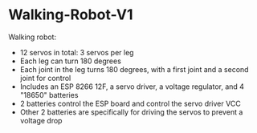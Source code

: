 # Walking-Robot-V1
Walking robot:
- 12 servos in total: 3 servos per leg
- Each leg can turn 180 degrees
- Each joint in the leg turns 180 degrees, with a first joint and a second joint for control
- Includes an ESP 8266 12F, a servo driver, a voltage regulator, and 4 "18650" batteries
- 2 batteries control the ESP board and control the servo driver VCC
- Other 2 batteries are specifically for driving the servos to prevent a voltage drop
